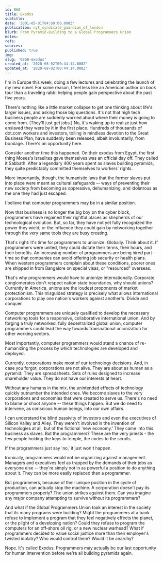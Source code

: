 ```yaml
---
id: 868
title: Exodus
subtitle: 
date: '2001-05-01T04:00:00.000Z'
publication: nyt_syndicate_guardian_of_london
blurb: From Pyramid-Building to a Global Programmers Union
notes: 
refs: 
sources: 
published: true
img: 
slug: '0868-exodus'
created_at: '2020-08-02T00:44:14.000Z'
updated_at: '2020-08-02T00:44:14.000Z'
---
```

I'm in Europe this week, doing a few lectures and celebrating the launch of my new novel. For some reason, I feel less like an American author on book tour than a traveling rabbi helping people gain perspective about the past five years.

There's nothing like a little market collapse to get one thinking about life's larger issues, and asking those big questions. It's not that high tech business people are suddenly worried about where their money is going to come from. (They'll just get jobs.) No, it's waking up to realize just how enslaved they were by it in the first place. Hundreds of thousands of dot.com workers and investors, toiling in mindless devotion to the Great Business Plan, have suddenly been released, albeit involuntarily, from bondage. There's an opportunity here.

Consider another time this happened. On their exodus from Egypt, the first thing Moses's Israelites gave themselves was an official day off. They called it Sabbath. After a legendary 400 years spent as slaves building pyramids, they quite predictably committed themselves to workers' rights.

More importantly, though, the humanistic laws that the former slaves put into place were meant as cultural safeguards -- ways of preventing their new society from becoming as oppressive, dehumanizing, and idolatrous as the one they had just escaped.

I believe that computer programmers may be in a similar position.

Now that business is no longer the big boy on the cyber block, programmers have regained their rightful places as shepherds of our technological evolution. But, so far, they have not yet fully recognized the power they wield, or the influence they could gain by networking together through the very same tools they are busy creating.

That's right: It's time for programmers to unionize. Globally. Think about it. If programmers were united, they could dictate their terms, their hours, and their benefits. An increasing number of programmers are being hired part-time so that companies can avoid offering job security or health plans. When western programmers complain about these conditions, poorer ones are shipped in from Bangalore on special visas, or "resourced" overseas.

That's why programmers would have to unionize internationally. Corporate conglomerates don't respect nation state boundaries, why should unions? Currently in America, unions are the loudest proponents of market protectionism. This misguided strategy is precisely what allows International corporations to play one nation's workers against another's. Divide and conquer.

Computer programmers are uniquely qualified to develop the necessary networking tools for a responsive, collaborative international union. And by forging a truly networked, fully decentralized global union, computer programmers could lead the way towards transnational unionization for other working sectors.

Most importantly, computer programmers would stand a chance of re-humanizing the process by which technologies are developed and deployed.

Currently, corporations make most of our technology decisions. And, in case you forgot, corporations are not alive. They are about as human as a pyramid. They are spreadsheets. Sets of rules designed to increase shareholder value. They do not have our interests at heart.

Without any humans in the mix, the unintended effects of technology quickly outnumber the intended ones. We become slaves to the very corporations and economies that were created to serve us. There's no need to blame or shoot anyone -- these things happen. But we do need to intervene, as conscious human beings, into our own affairs.

I can understand the blind passivity of investors and even the executives of Silicon Valley and Alley. They weren't involved in the invention of technologies at all, but of the fictional 'new economy.' They came into this business as slaves. But the programmers? These are the very priests - the few people holding the keys to temple, the codes to the scrolls.

If the programmers just say 'no,' it just won't happen.

Ironically, programmers would not be organizing against management. Managers and executives feel as trapped by the demands of their jobs as everyone else -- they're simply not in as powerful a position to do anything about it. They can be more easily replaced than a programmer.

But programmers, because of their unique position in the cycle of production, can actually stop the machine. A corporation doesn't pay its programmers properly? The union strikes against them. Can you imagine any major company attempting to survive without its programmers?

And what if the Global Programmers Union took an interest in the society that its many programs were building? Might the programmers at a bank refuse to implement a program that they feel negatively effects the planet, or the plight of a developing nation? Could they refuse to program the computers for an off-shore oil rig, or a new nuclear warhead? What if programmers decided to value social justice more than their employer's twisted idolatry? Who would control them? Would it be anarchy?

Nope. It's called Exodus. Programmers may actually be our last opportunity for human intervention before we're all building pyramids again.
